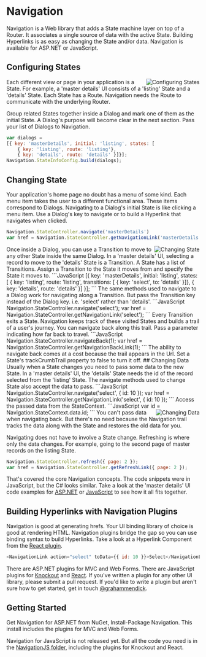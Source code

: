 # Navigation
Navigation is a Web library that adds a State machine layer on top of a Router. It associates a single source of data with the active State. Building Hyperlinks is as easy as changing the State and/or data. Navigation is available for ASP.NET or JavaScript.
## Configuring States

<img src="https://navigation4asp.files.wordpress.com/2015/03/configuringstates.png" alt="Configuring States" align="right" />

Each different view or page in your application is a State. For example, a 'master details' UI consists of a 'listing' State and a 'details' State. Each State has a Route. Navigation needs the Route to communicate with the underlying Router.

Group related States together inside a Dialog and mark one of them as the initial State. A Dialog's purpose will become clear in the next section. Pass your list of Dialogs to Navigation.
```JavaScript
var dialogs = 
[{ key: 'masterDetails', initial: 'listing', states: [
    { key: 'listing', route: 'listing'},
    { key: 'details', route: 'details' }]}];
Navigation.StateInfoConfig.build(dialogs);
```
## Changing State
Your application's home page no doubt has a menu of some kind. Each menu item takes the user to a different functional area. These items correspond to Dialogs. Navigating to a Dialog's initial State is like clicking a menu item. Use a Dialog's key to navigate or to build a Hyperlink that navigates when clicked.
```JavaScript
Navigation.StateController.navigate('masterDetails')
var href = Navigation.StateController.getNavigationLink('masterDetails');
```
<img src="https://navigation4asp.files.wordpress.com/2015/03/changingstate.png" alt="Changing State" align="right" />
Once inside a Dialog, you can use a Transition to move to any other State inside the same Dialog. In a 'master details' UI, selecting a record to move to the 'details' State is a Transition. A State has a list of Transitions. Assign a Transition to the State it moves from and specify the State it moves to.
```JavaScript
[{ key: 'masterDetails', initial: 'listing', states: [
    { key: 'listing', route: 'listing', transitions: [
        { key: 'select', to: 'details' }]},
    { key: 'details', route: 'details' }]
}];
```
The same methods used to navigate to a Dialog work for navigating along a Transition. But pass the Transition key instead of the Dialog key. i.e. 'select' rather than 'details'.
```JavaScript
Navigation.StateController.navigate('select');
var href = Navigation.StateController.getNavigationLink('select');
```
Every Transition exits a State. Navigation keeps track of these visited States and builds a trail of a user's journey. You can navigate back along this trail. Pass a parameter indicating how far back to travel.
```JavaScript
Navigation.StateController.navigateBack(1);
var href = Navigation.StateController.getNavigationBackLink(1);
```
The ability to navigate back comes at a cost because the trail appears in the Url. Set a State's trackCrumbTrail property to false to turn it off.
## Changing Data
Usually when a State changes you need to pass some data to the new State. In a 'master details' UI, the 'details' State needs the id of the record selected from the 'listing' State. The navigate methods used to change State also accept the data to pass. 
```JavaScript
Navigation.StateController.navigate('select', { id: 10 });
var href = Navigation.StateController.getNavigationLink('select', { id: 10 });
```
Access the passed data from the StateContext.
```JavaScript
var id = Navigation.StateContext.data.id;
```
<img src="https://navigation4asp.files.wordpress.com/2015/03/changingdata.png" alt="Changing Data" align="right" />
You can't pass data when navigating back. But there's no need because the Navigation trail tracks the data along with the State and restores the old data for you.

Navigating does not have to involve a State change. Refreshing is where only the data changes. For example, going to the second page of master records on the listing State.
```JavaScript
Navigation.StateController.refresh({ page: 2 });
var href = Navigation.StateController.getRefreshLink({ page: 2 });
```
That's covered the core Navigation concepts. The code snippets were in JavaScript, but the C# looks similar. Take a look at the 'master details' UI code examples for [ASP.NET](https://github.com/grahammendick/navigation/tree/master/NavigationSample) or [JavaScript](https://github.com/grahammendick/navigation/tree/master/NavigationJS/Sample) to see how it all fits together.
## Building Hyperlinks with Navigation Plugins
Navigation is good at generating hrefs. Your UI binding library of choice is good at rendering HTML. Navigation plugins bridge the gap so you can use binding syntax to build Hyperlinks. Take a look at a Hyperlink Component from the [React plugin](https://github.com/martynfrank/navigation/tree/master/NavigationJS/src/react).
```JavaScript
<NavigationLink action="select" toData={{ id: 10 }}>Select</NavigationLink>
```
There are ASP.NET plugins for MVC and Web Forms. There are JavaScript plugins for [Knockout](https://github.com/martynfrank/navigation/tree/master/NavigationJS/src/knockout) and [React](https://github.com/martynfrank/navigation/tree/master/NavigationJS/src/react). If you've written a plugin for any other UI library, please submit a pull request. If you'd like to write a plugin but aren't sure how to get started, get in touch [@grahammendick](https://twitter.com/grahammendick).
## Getting Started
Get Navigation for ASP.NET from NuGet, Install-Package Navigation. This install includes the plugins for MVC and Web Forms.

Navigation for JavaScript is not released yet. But all the code you need is in the [NavigationJS folder](https://github.com/grahammendick/navigation/tree/master/NavigationJS), including the plugins for Knockout and React.
